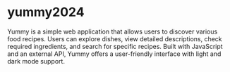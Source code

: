 # yummy2024
Yummy is a simple web application that allows users to discover various food recipes. Users can explore dishes, view detailed descriptions, check required ingredients, and search for specific recipes. Built with JavaScript and an external API, Yummy offers a user-friendly interface with light and dark mode support. 
